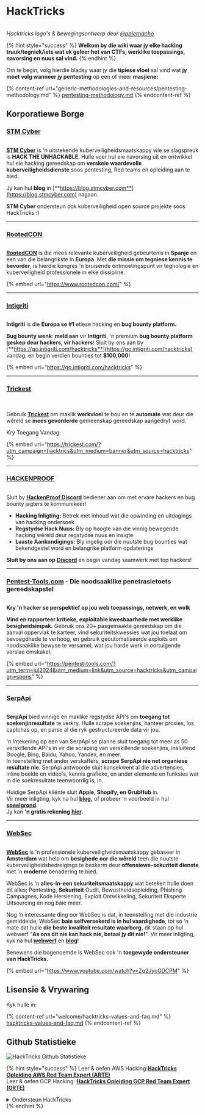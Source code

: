 # HackTricks

<figure><img src=".gitbook/assets/hacktricks.gif" alt=""><figcaption></figcaption></figure>

_Hacktricks logo's & bewegingsontwerp deur_ [_@ppiernacho_](https://www.instagram.com/ppieranacho/)_._

{% hint style="success" %}
**Welkom by die wiki waar jy elke hacking truuk/tegniek/iets wat ek geleer het van CTFs, werklike toepassings, navorsing en nuus sal vind.**
{% endhint %}

Om te begin, volg hierdie bladsy waar jy die **tipiese vloei** sal vind wat **jy moet volg wanneer jy pentesting** op een of meer **masjiene:**

{% content-ref url="generic-methodologies-and-resources/pentesting-methodology.md" %}
[pentesting-methodology.md](generic-methodologies-and-resources/pentesting-methodology.md)
{% endcontent-ref %}

## Korporatiewe Borge

### [STM Cyber](https://www.stmcyber.com)

<figure><img src=".gitbook/assets/stm (1).png" alt=""><figcaption></figcaption></figure>

[**STM Cyber**](https://www.stmcyber.com) is 'n uitstekende kuberveiligheidsmaatskappy wie se slagspreuk is **HACK THE UNHACKABLE**. Hulle voer hul eie navorsing uit en ontwikkel hul eie hacking gereedskap om **verskeie waardevolle kuberveiligheidsdienste** soos pentesting, Red teams en opleiding aan te bied.

Jy kan hul **blog** in [**https://blog.stmcyber.com**](https://blog.stmcyber.com) nagaan.

**STM Cyber** ondersteun ook kuberveiligheid open source projekte soos HackTricks :)

***

### [RootedCON](https://www.rootedcon.com/)

<figure><img src=".gitbook/assets/image (45).png" alt=""><figcaption></figcaption></figure>

[**RootedCON**](https://www.rootedcon.com) is die mees relevante kuberveiligheid gebeurtenis in **Spanje** en een van die belangrikste in **Europa**. Met **die missie om tegniese kennis te bevorder**, is hierdie kongres 'n bruisende ontmoetingspunt vir tegnologie en kuberveiligheid professionele in elke dissipline.

{% embed url="https://www.rootedcon.com/" %}

***

### [Intigriti](https://www.intigriti.com)

<figure><img src=".gitbook/assets/image (47).png" alt=""><figcaption></figcaption></figure>

**Intigriti** is die **Europa se #1** etiese hacking en **bug bounty platform.**

**Bug bounty wenk**: **meld aan** vir **Intigriti**, 'n premium **bug bounty platform geskep deur hackers, vir hackers**! Sluit by ons aan by [**https://go.intigriti.com/hacktricks**](https://go.intigriti.com/hacktricks) vandag, en begin verdien bounties tot **$100,000**!

{% embed url="https://go.intigriti.com/hacktricks" %}

***

### [Trickest](https://trickest.com/?utm\_campaign=hacktrics\&utm\_medium=banner\&utm\_source=hacktricks)

<figure><img src=".gitbook/assets/image (48).png" alt=""><figcaption></figcaption></figure>

\
Gebruik [**Trickest**](https://trickest.com/?utm\_campaign=hacktrics\&utm\_medium=banner\&utm\_source=hacktricks) om maklik **werkvloei** te bou en te **automate** wat deur die wêreld se **mees gevorderde** gemeenskap gereedskap aangedryf word.

Kry Toegang Vandag:

{% embed url="https://trickest.com/?utm_campaign=hacktrics&utm_medium=banner&utm_source=hacktricks" %}

***

### [HACKENPROOF](https://bit.ly/3xrrDrL)

<figure><img src=".gitbook/assets/image.png" alt=""><figcaption></figcaption></figure>

Sluit by [**HackenProof Discord**](https://discord.com/invite/N3FrSbmwdy) bediener aan om met ervare hackers en bug bounty jagters te kommunikeer!

* **Hacking Inligting:** Betrek met inhoud wat die opwinding en uitdagings van hacking ondersoek
* **Regstydse Hack Nuus:** Bly op hoogte van die vinnig bewegende hacking wêreld deur regstydse nuus en insigte
* **Laaste Aankondigings:** Bly ingelig oor die nuutste bug bounties wat bekendgestel word en belangrike platform opdaterings

**Sluit by ons aan op** [**Discord**](https://discord.com/invite/N3FrSbmwdy) en begin vandag saamwerk met top hackers!

***

### [Pentest-Tools.com](https://pentest-tools.com/?utm\_term=jul2024\&utm\_medium=link\&utm\_source=hacktricks\&utm\_campaign=spons) - Die noodsaaklike penetrasietoets gereedskapstel

<figure><img src=".gitbook/assets/pentest-tools.svg" alt=""><figcaption></figcaption></figure>

**Kry 'n hacker se perspektief op jou web toepassings, netwerk, en wolk**

**Vind en rapporteer kritieke, exploitable kwesbaarhede met werklike besigheidsimpak.** Gebruik ons 20+ pasgemaakte gereedskap om die aanval oppervlak te karteer, vind sekuriteitskwessies wat jou toelaat om bevoegdhede te verhoog, en gebruik geoutomatiseerde exploits om noodsaaklike bewyse te versamel, wat jou harde werk in oortuigende verslae omskakel.

{% embed url="https://pentest-tools.com/?utm_term=jul2024&utm_medium=link&utm_source=hacktricks&utm_campaign=spons" %}

***

### [SerpApi](https://serpapi.com/)

<figure><img src=".gitbook/assets/image (1254).png" alt=""><figcaption></figcaption></figure>

**SerpApi** bied vinnige en maklike regstydse API's om **toegang tot soekenjinresultate** te verkry. Hulle scrape soekenjins, hanteer proxies, los captchas op, en parse al die ryk gestructureerde data vir jou.

'n Intekening op een van SerpApi se planne sluit toegang tot meer as 50 verskillende API's in vir die scraping van verskillende soekenjins, insluitend Google, Bing, Baidu, Yahoo, Yandex, en meer.\
In teenstelling met ander verskaffers, **scrape SerpApi nie net organiese resultate nie**. SerpApi antwoorde sluit konsekwent al die advertensies, inline beelde en video's, kennis grafieke, en ander elemente en funksies wat in die soekresultate teenwoordig is, in.

Huidige SerpApi kliënte sluit **Apple, Shopify, en GrubHub** in.\
Vir meer inligting, kyk na hul [**blog**](https://serpapi.com/blog/)**,** of probeer 'n voorbeeld in hul [**speelgrond**](https://serpapi.com/playground)**.**\
Jy kan **'n gratis rekening** [**hier**](https://serpapi.com/users/sign\_up)**.**

***

### [WebSec](https://websec.nl/)

<figure><img src=".gitbook/assets/websec (1).svg" alt=""><figcaption></figcaption></figure>

[**WebSec**](https://websec.nl) is 'n professionele kuberveiligheidsmaatskappy gebaseer in **Amsterdam** wat help om **besighede** **oor die wêreld** teen die nuutste kuberveiligheidsbedreigings te beskerm deur **offensiewe-sekuriteit dienste** met 'n **moderne** benadering te bied.

WebSec is 'n **alles-in-een sekuriteitsmaatskappy** wat beteken hulle doen dit alles; Pentesting, **Sekuriteit** Oudit, Bewustheidsopleiding, Phishing Campagnes, Kode Hersiening, Exploit Ontwikkeling, Sekuriteit Eksperte Uitsourcing en nog baie meer.

Nog 'n interessante ding oor WebSec is dat, in teenstelling met die industrie gemiddelde, WebSec **baie selfversekerd is in hul vaardighede**, tot so 'n mate dat hulle **die beste kwaliteit resultate waarborg**, dit staan op hul webwerf "**As ons dit nie kan hack nie, betaal jy dit nie!**". Vir meer inligting, kyk na hul [**webwerf**](https://websec.nl/en/) en [**blog**](https://websec.nl/blog/)!

Benewens die bogenoemde is WebSec ook 'n **toegewyde ondersteuner van HackTricks.**

{% embed url="https://www.youtube.com/watch?v=Zq2JycGDCPM" %}

## Lisensie & Vrywaring

Kyk hulle in:

{% content-ref url="welcome/hacktricks-values-and-faq.md" %}
[hacktricks-values-and-faq.md](welcome/hacktricks-values-and-faq.md)
{% endcontent-ref %}

## Github Statistieke

![HackTricks Github Statistieke](https://repobeats.axiom.co/api/embed/68f8746802bcf1c8462e889e6e9302d4384f164b.svg)

{% hint style="success" %}
Leer & oefen AWS Hacking:<img src=".gitbook/assets/arte.png" alt="" data-size="line">[**HackTricks Opleiding AWS Red Team Expert (ARTE)**](https://training.hacktricks.xyz/courses/arte)<img src=".gitbook/assets/arte.png" alt="" data-size="line">\
Leer & oefen GCP Hacking: <img src=".gitbook/assets/grte.png" alt="" data-size="line">[**HackTricks Opleiding GCP Red Team Expert (GRTE)**<img src=".gitbook/assets/grte.png" alt="" data-size="line">](https://training.hacktricks.xyz/courses/grte)

<details>

<summary>Ondersteun HackTricks</summary>

* Kyk na die [**subskripsie planne**](https://github.com/sponsors/carlospolop)!
* **Sluit by die** 💬 [**Discord groep**](https://discord.gg/hRep4RUj7f) of die [**telegram groep**](https://t.me/peass) of **volg** ons op **Twitter** 🐦 [**@hacktricks\_live**](https://twitter.com/hacktricks\_live)**.**
* **Deel hacking truuks deur PR's in te dien na die** [**HackTricks**](https://github.com/carlospolop/hacktricks) en [**HackTricks Cloud**](https://github.com/carlospolop/hacktricks-cloud) github repos.

</details>
{% endhint %}
